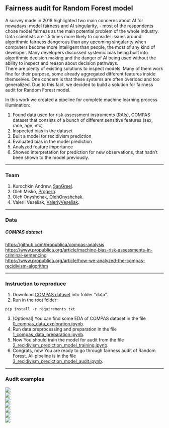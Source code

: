 ## Fairness audit for Random Forest model
A survey made in 2018 highlighted two main concerns about AI for nowadays: model fairness and AI singularity, - most of the respondents chose model fairness as the main potential problem of the whole industry. Data scientists are 1.5 times more likely to consider issues around algorithmic fairness dangerous than any upcoming singularity when computers become more intelligent than people, the most of any kind of developer. Many developers discussed systemic bias being built into algorithmic decision making and the danger of AI being used without the ability to inspect and reason about decision pathways. <br/>
There are plenty of existing solutions to inspect models. Many of them work fine for their purpose, some already aggregated different features inside themselves. One concern is that these systems are often overload and too generalized. Due to this fact, we decided to build a solution for fairness audit for Random Forest model.<br/>
    
  In this work we created a pipeline for complete machine learning process illumination:
1. Found data used for risk assessment instruments (RAIs), COMPAS dataset that consists of a bunch of different sensitive features (sex, race, age, etc)
2. Inspected bias in the dataset
3. Built a model for recidivism prediction
4. Evaluated bias in the model prediction
5. Analyzed feature importance
6. Showed interpretation for prediction for new observations, that hadn’t been shown to the model previously.

---
### Team
1. Kurochkin Andrew, [SanGreel]().
2. Oleh Misko, [Progern](https://github.com/Progern).
3. Oleh Onyshchak, [OlehOnyshchak](https://github.com/OlehOnyshchak).
4. Valerii Veseliak, [ValeriyVeseliak](https://github.com/ValeriyVeseliak).

---
### Data
##### COMPAS dataset 
https://github.com/propublica/compas-analysis <br/>
https://www.propublica.org/article/machine-bias-risk-assessments-in-criminal-sentencing <br/>
https://www.propublica.org/article/how-we-analyzed-the-compas-recidivism-algorithm <br/>

---
### Instruction to reproduce
1. Download [COMPAS dataset](https://github.com/propublica/compas-analysis/) into folder "data".
2. Run  in the root folder:
```
pip install -r requirements.txt
```

3. [Optional] You can find some EDA of COMPAS dataset in the file [0_compas_data_exploration.ipynb](https://github.com/SanGreel/noble-model-audit/blob/master/0_compas_data_exploration.ipynb).
4. Run data preprocessing and preparation in the file [1_compas_data_preparation.ipynb](https://github.com/SanGreel/noble-model-audit/blob/master/1_compas_data_preparation.ipynb).
5. Now You should train the model for audit from the file [2_recidivism_prediction_model_training.ipynb](https://github.com/SanGreel/noble-model-audit/blob/master/2_recidivism_prediction_model_training.ipynb).
6. Congrats, now You are ready to go through fairness audit of Random Forest. All pipeline is in the file [3_recidivism_prediction_model_audit.ipynb](https://github.com/SanGreel/noble-model-audit/blob/master/3_recidivism_prediction_model_audit.ipynb).

---
### Audit examples
![](https://raw.githubusercontent.com/SanGreel/noble-model-audit/master/audit_result/EDA_sex.png)<br/>
![](https://raw.githubusercontent.com/SanGreel/noble-model-audit/master/audit_result/EDA_race.png)<br/>
![](https://raw.githubusercontent.com/SanGreel/noble-model-audit/master/audit_result/fairness_plot.png)<br/>
![](https://raw.githubusercontent.com/SanGreel/noble-model-audit/master/audit_result/fairness_plot2.png)<br/>
![](https://raw.githubusercontent.com/SanGreel/noble-model-audit/master/audit_result/partial_dependence.png)<br/>
![](https://raw.githubusercontent.com/SanGreel/noble-model-audit/master/audit_result/feature_selection.png)<br/>
![](https://raw.githubusercontent.com/SanGreel/noble-model-audit/master/audit_result/forest_tree_interpretation_0.jpg)


